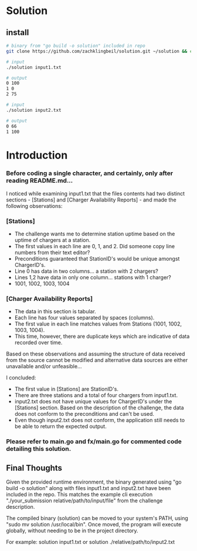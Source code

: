 # Solution

## install

```sh
# binary from "go build -o solution" included in repo
git clone https://github.com/zachklingbeil/solution.git ~/solution && cd ~/solution
```

```sh
# input
./solution input1.txt

# output
0 100
1 0
2 75
```

```sh
# input
./solution input2.txt

# output
0 66
1 100
```

# Introduction

### Before coding a single character, and certainly, only after reading README.md...

I noticed while examining input1.txt that the files contents had two distinct sections - [Stations] and [Charger Availability Reports] - and made the following observations:

### [Stations]

-   The challenge wants me to determine station uptime based on the uptime of chargers at a station.
-   The first values in each line are 0, 1, and 2. Did someone copy line numbers from their text editor?
-   Preconditions guaranteed that StationID's would be unique amongst ChargerID's.
-   Line 0 has data in two columns... a station with 2 chargers?
-   Lines 1,2 have data in only one column... stations with 1 charger?
-   1001, 1002, 1003, 1004

### [Charger Availability Reports]

-   The data in this section is tabular.
-   Each line has four values separated by spaces (columns).
-   The first value in each line matches values from Stations (1001, 1002, 1003, 1004).
-   This time, however, there are duplicate keys which are indicative of data recorded over time.

Based on these observations and assuming the structure of data received from the source cannot be modified and alternative data sources are either unavailable and/or unfeasible…

I concluded:

-   The first value in [Stations] are StationID's.
-   There are three stations and a total of four chargers from input1.txt.
-   input2.txt does not have unique values for ChargerID's under the [Stations] section. Based on the description of the challenge, the data does not conform to the preconditions and can't be used.
-   Even though input2.txt does not conform, the application still needs to be able to return the expected output.

### **Please refer to main.go and fx/main.go for commented code detailing this solution.**

## Final Thoughts

Given the provided runtime environment, the binary generated using "go build -o solution" along with files input1.txt and input2.txt have been included in the repo. This matches the example cli execution "./your_submission relative/path/to/input/file" from the challenge description.

The compiled binary (solution) can be moved to your system's PATH, using "sudo mv solution /usr/local/bin". Once moved, the program will execute globally, without needing to be in the project directory.

For example:
solution input1.txt
or
solution ./relative/path/to/input2.txt
